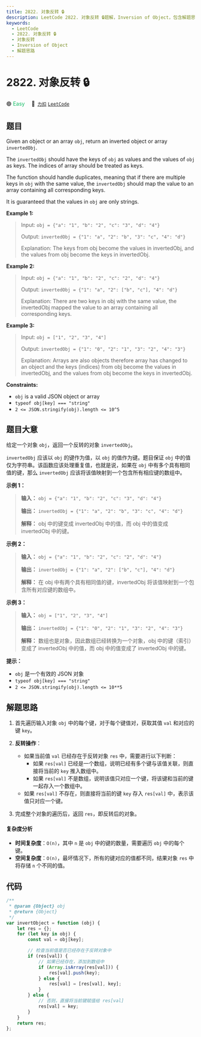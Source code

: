 ```yaml
---
title: 2822. 对象反转 🔒
description: LeetCode 2822. 对象反转 🔒题解，Inversion of Object，包含解题思路、复杂度分析以及完整的 JavaScript 代码实现。
keywords:
  - LeetCode
  - 2822. 对象反转 🔒
  - 对象反转
  - Inversion of Object
  - 解题思路
---
```


# 2822. 对象反转 🔒

🟢 <font color=#15bd66>Easy</font>&emsp; 🔗&ensp;[`力扣`](https://leetcode.cn/problems/inversion-of-object) [`LeetCode`](https://leetcode.com/problems/inversion-of-object)

## 题目

Given an object or an array `obj`, return an inverted object or array
`invertedObj`.

The `invertedObj` should have the keys of `obj` as values and the values of
`obj` as keys. The indices of array should be treated as keys.

The function should handle duplicates, meaning that if there are multiple keys
in `obj` with the same value, the `invertedObj` should map the value to an
array containing all corresponding keys.

It is guaranteed that the values in `obj` are only strings.

**Example 1:**

> Input: `obj = {"a": "1", "b": "2", "c": "3", "d": "4"}`
>
> Output: `invertedObj = {"1": "a", "2": "b", "3": "c", "4": "d"}`
>
> Explanation: The keys from obj become the values in invertedObj, and the values from obj become the keys in invertedObj.

**Example 2:**

> Input: `obj = {"a": "1", "b": "2", "c": "2", "d": "4"}`
>
> Output: `invertedObj = {"1": "a", "2": ["b", "c"], "4": "d"}`
>
> Explanation: There are two keys in obj with the same value, the invertedObj mapped the value to an array containing all corresponding keys.

**Example 3:**

> Input: `obj = ["1", "2", "3", "4"]`
>
> Output: `invertedObj = {"1": "0", "2": "1", "3": "2", "4": "3"}`
>
> Explanation: Arrays are also objects therefore array has changed to an object and the keys (indices) from obj become the values in invertedObj, and the values from obj become the keys in invertedObj.

**Constraints:**

- `obj` is a valid JSON object or array
- `typeof obj[key] === "string"`
- `2 <= JSON.stringify(obj).length <= 10^5`

## 题目大意

给定一个对象 `obj`，返回一个反转的对象 `invertedObj`。

`invertedObj` 应该以 `obj` 的键作为值，以 `obj` 的值作为键。题目保证 `obj`
中的值仅为字符串。该函数应该处理重复值，也就是说，如果在 `obj` 中有多个具有相同值的键，那么 `invertedObj`
应该将该值映射到一个包含所有相应键的数组中。

**示例 1：**

> **输入：** `obj = {"a": "1", "b": "2", "c": "3", "d": "4"}`
>
> **输出：** `invertedObj = {"1": "a", "2": "b", "3": "c", "4": "d"}`
>
> **解释：** obj 中的键变成 invertedObj 中的值，而 obj 中的值变成 invertedObj 中的键。

**示例 2：**

> **输入：** `obj = {"a": "1", "b": "2", "c": "2", "d": "4"}`
>
> **输出：** `invertedObj = {"1": "a", "2": ["b", "c"], "4": "d"}`
>
> **解释：** 在 obj 中有两个具有相同值的键，invertedObj 将该值映射到一个包含所有对应键的数组中。

**示例 3：**

> **输入：** `obj = ["1", "2", "3", "4"]`
>
> **输出：** `invertedObj = {"1": "0", "2": "1", "3": "2", "4": "3"}`
>
> **解释：** 数组也是对象，因此数组已经转换为一个对象，obj 中的键（索引）变成了 invertedObj 中的值，而 obj 中的值变成了 invertedObj 中的键。

**提示：**

- `obj` 是一个有效的 JSON 对象
- `typeof obj[key] === "string"`
- `2 <= JSON.stringify(obj).length <= 10**5`

## 解题思路

1. 首先遍历输入对象 `obj` 中的每个键，对于每个键值对，获取其值 `val` 和对应的键 `key`。

2. **反转操作**：

   - 如果当前值 `val` 已经存在于反转对象 `res` 中，需要进行以下判断：
     - 如果 `res[val]` 已经是一个数组，说明已经有多个键与该值关联，则直接将当前的 `key` 推入数组中。
     - 如果 `res[val]` 不是数组，说明该值只对应一个键，将该键和当前的键一起存入一个数组中。
   - 如果 `res[val]` 不存在，则直接将当前的键 `key` 存入 `res[val]` 中，表示该值只对应一个键。

3. 完成整个对象的遍历后，返回 `res`，即反转后的对象。

#### 复杂度分析

- **时间复杂度**：`O(n)`，其中 `n` 是 `obj` 中的键的数量，需要遍历 `obj` 中的每个键。
- **空间复杂度**：`O(n)`，最坏情况下，所有的键对应的值都不同，结果对象 `res` 中将存储 `n` 个不同的值。

## 代码

```javascript
/**
 * @param {Object} obj
 * @return {Object}
 */
var invertObject = function (obj) {
	let res = {};
	for (let key in obj) {
		const val = obj[key];

		// 检查当前值是否已经存在于反转对象中
		if (res[val]) {
			// 如果已经存在，添加到数组中
			if (Array.isArray(res[val])) {
				res[val].push(key);
			} else {
				res[val] = [res[val], key];
			}
		} else {
			// 否则，直接将当前键赋值给 res[val]
			res[val] = key;
		}
	}
	return res;
};
```
